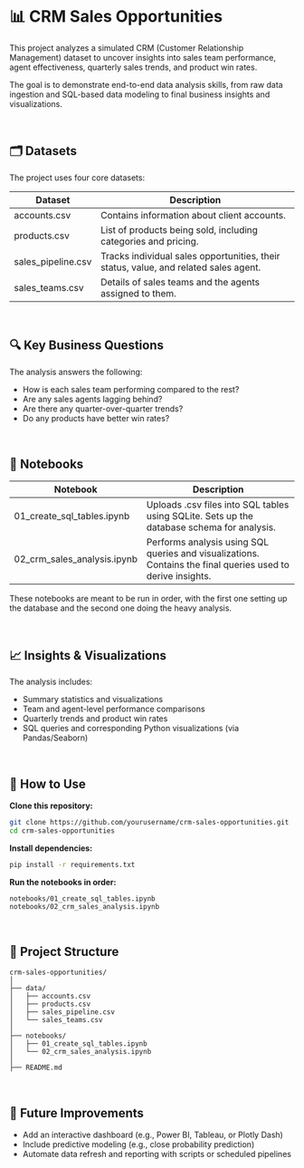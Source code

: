 
# 📊 CRM Sales Opportunities

This project analyzes a simulated CRM (Customer Relationship Management) dataset to uncover insights into sales team performance, agent effectiveness, quarterly sales trends, and product win rates.

The goal is to demonstrate end-to-end data analysis skills, from raw data ingestion and SQL-based data modeling to final business insights and visualizations.

<br>

## 🗂️ Datasets

The project uses four core datasets:

| Dataset              | Description                                                         |
|----------------------|---------------------------------------------------------------------|
| accounts.csv         | Contains information about client accounts.                         |
| products.csv         | List of products being sold, including categories and pricing.      |
| sales_pipeline.csv   | Tracks individual sales opportunities, their status, value, and related sales agent. |
| sales_teams.csv      | Details of sales teams and the agents assigned to them.             |

<br>

## 🔍 Key Business Questions

The analysis answers the following:

- How is each sales team performing compared to the rest?
- Are any sales agents lagging behind?
- Are there any quarter-over-quarter trends?
- Do any products have better win rates?

<br>

## 📓 Notebooks

| Notebook                   | Description                                                                              |
|----------------------------|------------------------------------------------------------------------------------------|
| 01_create_sql_tables.ipynb | Uploads .csv files into SQL tables using SQLite. Sets up the database schema for analysis.|
| 02_crm_sales_analysis.ipynb| Performs analysis using SQL queries and visualizations. Contains the final queries used to derive insights.|

These notebooks are meant to be run in order, with the first one setting up the database and the second one doing the heavy analysis.

<br>

## 📈 Insights & Visualizations

The analysis includes:

- Summary statistics and visualizations
- Team and agent-level performance comparisons
- Quarterly trends and product win rates
- SQL queries and corresponding Python visualizations (via Pandas/Seaborn)

<br>

## 🧰 How to Use

**Clone this repository:**
```bash
git clone https://github.com/yourusername/crm-sales-opportunities.git
cd crm-sales-opportunities
```

**Install dependencies:**
```bash
pip install -r requirements.txt
```

**Run the notebooks in order:**
```
notebooks/01_create_sql_tables.ipynb
notebooks/02_crm_sales_analysis.ipynb
```

<br>

## 📁 Project Structure
```
crm-sales-opportunities/
│
├── data/
│   ├── accounts.csv
│   ├── products.csv
│   ├── sales_pipeline.csv
│   └── sales_teams.csv
│
├── notebooks/
│   ├── 01_create_sql_tables.ipynb
│   └── 02_crm_sales_analysis.ipynb
│
├── README.md

```

<br>

## 🚀 Future Improvements

- Add an interactive dashboard (e.g., Power BI, Tableau, or Plotly Dash)
- Include predictive modeling (e.g., close probability prediction)
- Automate data refresh and reporting with scripts or scheduled pipelines
